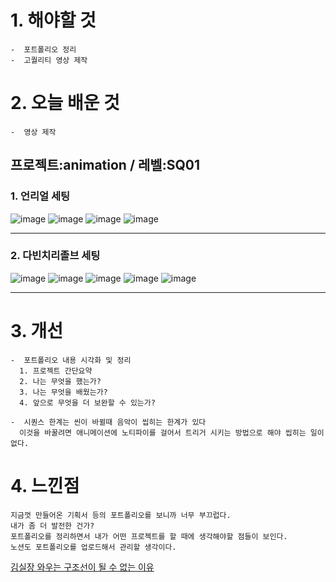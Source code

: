 # 1. 해야할 것
```
-  포트폴리오 정리
-  고퀄리티 영상 제작
```

# 2. 오늘 배운 것
```
-  영상 제작
```

## 프로젝트:animation / 레벨:SQ01

### 1. 언리얼 세팅

![image](https://github.com/JM94Ent/TIL-WIL/assets/143363550/3f40dd2f-c199-403a-9527-07b86fecba57)
![image](https://github.com/JM94Ent/TIL-WIL/assets/143363550/b3ce43b3-2fc0-456e-9d1a-ff0449efbab4)
![image](https://github.com/JM94Ent/TIL-WIL/assets/143363550/047c75ca-f404-4b70-bc10-37e353cbbba1)
![image](https://github.com/JM94Ent/TIL-WIL/assets/143363550/7dfda561-eae2-4394-9d4b-15f88627e490)
****
### 2. 다빈치리졸브 세팅

![image](https://github.com/JM94Ent/TIL-WIL/assets/143363550/cf0b8d16-7a4d-469b-90a7-b3131f234e70)
![image](https://github.com/JM94Ent/TIL-WIL/assets/143363550/be37b68a-c572-435a-b23b-9b9ad5919369)
![image](https://github.com/JM94Ent/TIL-WIL/assets/143363550/362d5b14-abb8-4dcb-a778-6dd6e8031391)
![image](https://github.com/JM94Ent/TIL-WIL/assets/143363550/9ae4c123-0926-457d-98b8-305da6bcae7d)
![image](https://github.com/JM94Ent/TIL-WIL/assets/143363550/960b2551-90e3-46d8-845a-502ced3ccc92)
****

# 3. 개선
```
-  포트폴리오 내용 시각화 및 정리
  1. 프로젝트 간단요약
  2. 나는 무엇을 했는가?
  3. 나는 무엇을 배웠는가?
  4. 앞으로 무엇을 더 보완할 수 있는가?

-  시퀀스 한계는 씬이 바뀔때 음악이 씹히는 한계가 있다
  이것을 바꿀려면 애니메이션에 노티파이를 걸어서 트리거 시키는 방법으로 해야 씹히는 일이 없다.
```


# 4. 느낀점
```
지금껏 만들어온 기획서 등의 포트폴리오를 보니까 너무 부끄럽다.
내가 좀 더 발전한 건가?
포트폴리오를 정리하면서 내가 어떤 프로젝트를 할 때에 생각해야할 점들이 보인다.
노션도 포트폴리오를 업로드해서 관리할 생각이다.
```
[김실장 와우는 구조선이 될 수 없는 이유](https://youtu.be/-t9jnQODHw0?si=GvW4Wkm2UnQp60WJ)
